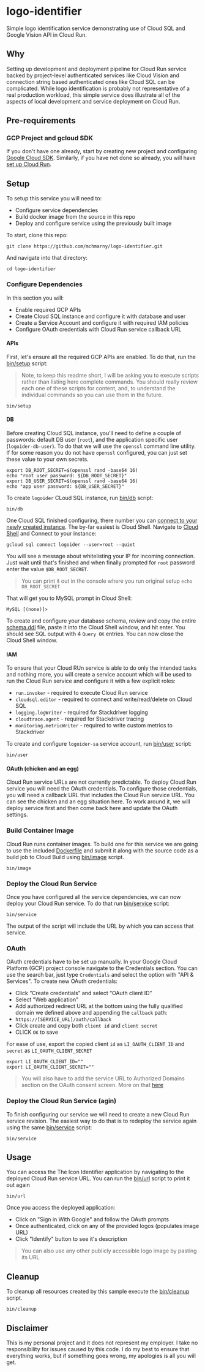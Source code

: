 # logo-identifier

Simple logo identification service demonstrating use of Cloud SQL and Google Vision API in Cloud Run.

## Why

Setting up development and deployment pipeline for Cloud Run service backed by project-level authenticated services like Cloud Vision and connection string based authenticated ones like Cloud SQL can be complicated. While logo identification is probably not representative of a real production workload, this simple service does illustrate all of the aspects of local development and service deployment on Cloud Run.

## Pre-requirements

### GCP Project and gcloud SDK

If you don't have one already, start by creating new project and configuring [Google Cloud SDK](https://cloud.google.com/sdk/docs/). Similarly, if you have not done so already, you will have [set up Cloud Run](https://cloud.google.com/run/docs/setup).

## Setup

To setup this service you will need to:

* Configure service dependencies
* Build docker image from the source in this repo
* Deploy and configure service using the previously built image

To start, clone this repo:

```shell
git clone https://github.com/mchmarny/logo-identifier.git
```

And navigate into that directory:

```shell
cd logo-identifier
```

### Configure Dependencies

In this section you will:

* Enable required GCP APIs
* Create Cloud SQL instance and configure it with database and user
* Create a Service Account and configure it with required IAM policies
* Configure OAuth credentials with Cloud Run service callback URL

#### APIs

First, let's ensure all the required GCP APIs are enabled. To do that, run the [bin/setup](./bin/setup) script:

> Note, to keep this readme short, I will be asking you to execute scripts rather than listing here complete commands. You should really review each one of these scripts for content, and, to understand the individual commands so you can use them in the future.


```shell
bin/setup
```

#### DB

Before creating Cloud SQL instance, you'll need to define a couple of passwords: default DB user (`root`), and the application specific user (`logoider-db-user`). To do that we will use the `openssl` command line utility. If for some reason you do not have `openssl` configured, you can just set these value to your own secrets.

```shell
export DB_ROOT_SECRET=$(openssl rand -base64 16)
echo "root user password: ${DB_ROOT_SECRET}"
export DB_USER_SECRET=$(openssl rand -base64 16)
echo "app user password: ${DB_USER_SECRET}"
```

To create `logoider` CLoud SQL instance, run [bin/db](./bin/db) script:

```shell
bin/db
```

One Cloud SQL finished configuring, there number you can [connect to your newly created instance](https://cloud.google.com/sql/docs/mysql/external-connection-methods). The by-far easiest is Cloud Shell. Navigate to [Cloud Shell](https://console.cloud.google.com/) and Connect to your instance:

```shell
gcloud sql connect logoider --user=root --quiet
```

You will see a message about whitelisting your IP for incoming connection. Just wait until that's finished and when finally prompted for `root` password enter the value `$DB_ROOT_SECRET`.

> You can print it out in the console where you run original setup `echo DB_ROOT_SECRET`

That will get you to MySQL prompt in Cloud Shell:

```shell
MySQL [(none)]>
```

To create and configure your database schema, review and copy the entire [schema.ddl](sql/schema.ddl) file, paste it into the Cloud Shell window, and hit enter. You should see SQL output with 4 `Query OK` entries. You can now close the Cloud Shell window.

#### IAM

To ensure that your Cloud RUn service is able to do only the intended tasks and nothing more, you will create a service account which will be used to run the Cloud Run service and configure it with a few explicit roles:

* `run.invoker` - required to execute Cloud Run service
* `cloudsql.editor` - required to connect and write/read/delete on Cloud SQL
* `logging.logWriter` - required for Stackdriver logging
* `cloudtrace.agent` - required for Stackdriver tracing
* `monitoring.metricWriter` - required to write custom metrics to Stackdriver

To create and configure `logoider-sa` service account, run [bin/user](./bin/user) script:

```shell
bin/user
```

#### OAuth (chicken and an egg)

Cloud Run service URLs are not currently predictable. To deploy Cloud Run service you will need the OAuth credentials. To configure those credentials, you will need a callback URL that includes the Cloud Run service URL. You can see the chicken and an egg situation here. To work around it, we will deploy service first and then come back here and update the OAuth settings.

### Build Container Image

Cloud Run runs container images. To build one for this service we are going to use the included [Dockerfile](./Dockerfile) and submit it along with the source code as a build job to Cloud Build using [bin/image](./bin/image) script.

```shell
bin/image
```

### Deploy the Cloud Run Service

Once you have configured all the service dependencies, we can now deploy your Cloud Run service. To do that run [bin/service](./bin/service) script:

```shell
bin/service
```

The output of the script will include the URL by which you can access that service.

### OAuth

OAuth credentials have to be set up manually. In your Google Cloud Platform (GCP) project console navigate to the Credentials section. You can use the search bar, just type `Credentials` and select the option with "API & Services". To create new OAuth credentials:

* Click “Create credentials” and select “OAuth client ID”
* Select "Web application"
* Add authorized redirect URL at the bottom using the fully qualified domain we defined above and appending the `callback` path:
 * `https://[SERVICE_URL]/auth/callback`
* Click create and copy both `client id` and `client secret`
* CLICK `OK` to save

For ease of use, export the copied client `id` as `LI_OAUTH_CLIENT_ID` and `secret` as `LI_OAUTH_CLIENT_SECRET`

```shell
export LI_OAUTH_CLIENT_ID=""
export LI_OAUTH_CLIENT_SECRET=""
```

> You will also have to add the service URL to Authorized Domains section on the OAuth consent screen. More on that [here](https://support.google.com/cloud/answer/6158849?hl=en#authorized-domains)

### Deploy the Cloud Run Service (agin)

To finish configuring our service we will need to create a new Cloud Run service revision. The easiest way to do that is to redeploy the service again using the same [bin/service](./bin/service) script:

```shell
bin/service
```

## Usage

You can access the The Icon Identifier application by navigating to the deployed Cloud Run service URL. You can run the [bin/url](./bin/url) script to print it out again

```shell
bin/url
```

Once you access the deployed application:

* Click on "Sign in With Google" and follow the OAuth prompts
* Once authenticated, click on any of the provided logos (populates image URL)
* Click "Identify" button to see it's description

> You can also use any other publicly accessible logo image by pasting its URL

## Cleanup

To cleanup all resources created by this sample execute the [bin/cleanup](bin/cleanup) script.

```shell
bin/cleanup
```

## Disclaimer

This is my personal project and it does not represent my employer. I take no responsibility for issues caused by this code. I do my best to ensure that everything works, but if something goes wrong, my apologies is all you will get.
